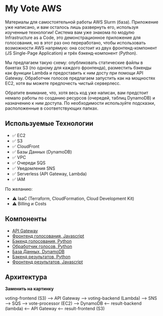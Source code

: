 # My Vote AWS

Материалы для самостоятельной работы  AWS Slurm (база). Приложение уже написано, и вам осталось лишь развернуть его, используя изученные технологии! Система вам уже знакома по модулю Infrastructure as a Code, это демонстрационное приложение для голосования, но в этот раз оно переработано, чтобы использовать возможности AWS напрямую: она состоит из двух фронтенд-компонент (JS Single-Page Application) и трёх бэкенд-компонент (Python). 

Мы предлагаем такую схему: опубликовать статические файлы в бакетах S3 (по одному для каждого фронтенда), разместить бэкенды как функции Lambda и предоставить к ним досту при помощи API Gateway. Обработчик голосов предлагаем запустить как на мощностях EC2, хотя вы можете предпочесть чистый серверлесс.

Обратите внимание, что, хотя весь код уже написан, вам предстоит немало работы по созданию ресурсов (очередей, таблиц DynamoDB) и назначению к ним доступа. По необходимости используйте подсказки, расположенные в соответствующих папках.

## Используемые Технологии

* ✅ EC2
* ✅ S3
* ✅ CloudFront
* ✅ Базы Данных (DynamoDB)
* ✅ VPC
* ✅ Очереди SQS
* ✅ Уведомления SNS
* ✅ Serverless (API Gateway, Lambda)
* ✅ IAM

По желанию:
* ⚠️ IaaC (Terraform, CloudFormation, Cloud Development Kit)
* ⚠️ Billing и Costs

## Компоненты

* [API Gateway](./gateway)
* [Фронтенд голосования, Javascript](./voting-frontend)
* [Бэкенд голосования, Python](./voting-backend)
* [Обработчик голосов, Python](./vote-processor)
* [База Данных, DynamoDB](./dynamodb)
* [Бэкенд результатов, Python](./result-backend)
* [Фронтенд результатов, Javascript](./result-frontend)

## Архитектура

**Заменить на картинку**

voting-frontend (S3) --> API Gateway --> voting-backend (Lambda) --> SNS --> SQS --> vote-processor (EC2) --> DynamoDB <-- result-backend (lambda) <-- API Gateway <-- result-frontend (S3)
